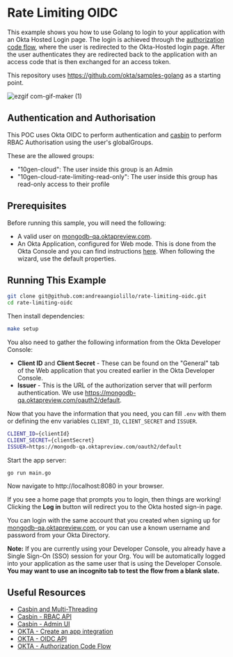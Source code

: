 # Rate Limiting OIDC 
This example shows you how to use Golang to login to your application with an Okta Hosted Login page.  The login is achieved through the [authorization code flow](https://developer.okta.com/authentication-guide/implementing-authentication/auth-code), where the user is redirected to the Okta-Hosted login page.  After the user authenticates they are redirected back to the application with an access code that is then exchanged for an access token.

This repository uses https://github.com/okta/samples-golang as a starting point.

![ezgif com-gif-maker (1)](https://user-images.githubusercontent.com/5663078/144407294-6f6bd4e7-32a0-4b5e-82a4-81370fba1e0f.gif)

## Authentication and Authorisation 
This POC uses Okta OIDC to perform authentication and [casbin](https://github.com/casbin/casbin) to perform RBAC Authorisation using the user's globalGroups. 

These are the allowed groups:
- "10gen-cloud": The user inside this group is an Admin
- "10gen-cloud-rate-limiting-read-only": The user inside this group has read-only access to their profile

## Prerequisites

Before running this sample, you will need the following:

* A valid user on [mongodb-qa.oktapreview.com](https://wiki.corp.mongodb.com/pages/viewpage.action?spaceKey=MMS&title=Cloud+IAM%27s+Okta+Usage).
* An Okta Application, configured for Web mode. This is done from the Okta Console and you can find instructions [here](https://developer.okta.com/docs/guides/sign-into-web-app/aspnet/main/#create-an-okta-app-integration).  When following the wizard, use the default properties.

## Running This Example

```bash
git clone git@github.com:andreaangiolillo/rate-limiting-oidc.git
cd rate-limiting-oidc
```

Then install dependencies:
```bash
make setup
```

You also need to gather the following information from the Okta Developer Console:
- **Client ID** and **Client Secret** - These can be found on the "General" tab of the Web application that you created earlier in the Okta Developer Console.
- **Issuer** - This is the URL of the authorization server that will perform authentication.  We use https://mongodb-qa.oktapreview.com/oauth2/default.

Now that you have the information that you need, you can fill `.env` with them or defining the env variables  `CLIENT_ID`, `CLIENT_SECRET` and `ISSUER`.

```bash
CLIENT_ID={clientId}
CLIENT_SECRET={clientSecret}
ISSUER=https://mongodb-qa.oktapreview.com/oauth2/default
```

Start the app server:

```
go run main.go
```

Now navigate to http://localhost:8080 in your browser.

If you see a home page that prompts you to login, then things are working!  Clicking the **Log in** button will redirect you to the Okta hosted sign-in page.

You can login with the same account that you created when signing up for [mongodb-qa.oktapreview.com](https://wiki.corp.mongodb.com/pages/viewpage.action?spaceKey=MMS&title=Cloud+IAM%27s+Okta+Usage), or you can use a known username and password from your Okta Directory.

**Note:** 
If you are currently using your Developer Console, you already have a Single Sign-On (SSO) session for your Org.  You will be automatically logged into your application as the same user that is using the Developer Console.  
**You may want to use an incognito tab to test the flow from a blank slate.**

## Useful Resources
- [Casbin and Multi-Threading](https://casbin.org/docs/en/multi-threading)
- [Casbin - RBAC API](https://casbin.org/docs/en/rbac-api)
- [Casbin - Admin UI](https://casbin.org/docs/en/admin-portal)
- [OKTA - Create an app integration](https://developer.okta.com/docs/guides/sign-into-web-app/aspnet/main/#create-an-okta-app-integration)
- [OKTA - OIDC API](https://developer.okta.com/docs/reference/api/oidc/)
- [OKTA - Authorization Code Flow](https://developer.okta.com/authentication-guide/implementing-authentication/auth-code)
